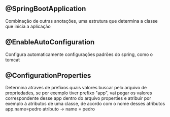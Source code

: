 ## @SpringBootApplication
Combinação de outras anotações, uma estrutura que determina a classe que inicia a aplicação

## @EnableAutoConfiguration
Configura automaticamente configurações padrões do spring, como o tomcat

## @ConfigurationProperties
Determina atraves de prefixos quais valores buscar pelo arquivo de propriedades, se por exemplo tiver prefixo "app", vai pegar os valores correspondente desse app dentro do arquivo properties e atribuir por exemplo à atributos de uma classe, de acordo com o nome desses atributos
app.name=pedro
atributo -> name = pedro
